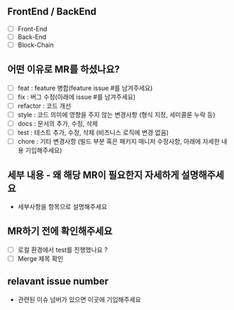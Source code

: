## FrontEnd / BackEnd
- [ ] Front-End
- [ ] Back-End
- [ ] Block-Chain

## 어떤 이유로 MR를 하셨나요?
- [ ] feat : feature 병합(feature issue #를 남겨주세요)
- [ ] fix : 버그 수정(아래에 issue #를 남겨주세요)
- [ ] refactor : 코드 개선
- [ ] style : 코드 의미에 영향을 주지 않는 변경사항 (형식 지정, 세미콜론 누락 등)
- [ ] docs : 문서의 추가, 수정, 삭제
- [ ] test : 테스트 추가, 수정, 삭제 (비즈니스 로직에 변경 없음) 
- [ ] chore : 기타 변경사항 (빌드 부분 혹은 패키지 매니저 수정사항, 아래에 자세한 내용 기입해주세요)

## 세부 내용 - 왜 해당 MR이 필요한지 자세하게 설명해주세요
- 세부사항을 항목으로 설명해주세요

## MR하기 전에 확인해주세요
- [ ] 로컬 환경에서 test를 진행했나요 ?
- [ ] Merge 제목 확인

## relavant issue number
- 관련된 이슈 넘버가 있으면 이곳에 기입해주세요
